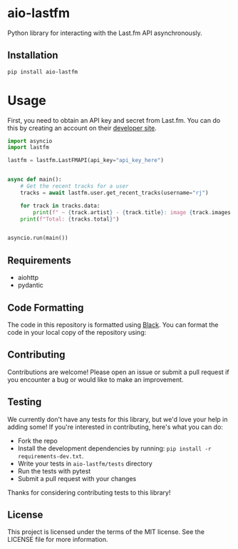 # aio-lastfm

Python library for interacting with the Last.fm API asynchronously.

## Installation

```bash
pip install aio-lastfm
```

# Usage
First, you need to obtain an API key and secret from Last.fm. You can do this by creating an account on their [developer site](https://www.last.fm/api/account/create).


```python
import asyncio
import lastfm

lastfm = lastfm.LastFMAPI(api_key="api_key_here")


async def main():
    # Get the recent tracks for a user
    tracks = await lastfm.user.get_recent_tracks(username="rj")

    for track in tracks.data:
        print(f" ~ {track.artist} - {track.title}: image {track.images.extralarge}")
    print(f"Total: {tracks.total}")


asyncio.run(main())
```

## Requirements
- aiohttp
- pydantic

## Code Formatting
The code in this repository is formatted using [Black](https://github.com/psf/black). You can format the code in your local copy of the repository using:

## Contributing
Contributions are welcome! Please open an issue or submit a pull request if you encounter a bug or would like to make an improvement.

## Testing
We currently don't have any tests for this library, but we'd love your help in adding some! If you're interested in contributing, here's what you can do:

- Fork the repo
- Install the development dependencies by running: `pip install -r requirements-dev.txt`.
- Write your tests in `aio-lastfm/tests` directory
- Run the tests with pytest
- Submit a pull request with your changes

Thanks for considering contributing tests to this library!

## License
This project is licensed under the terms of the MIT license. See the LICENSE file for more information.